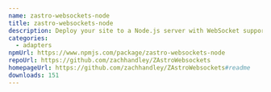 ```yaml
---
name: zastro-websockets-node
title: zastro-websockets-node
description: Deploy your site to a Node.js server with WebSocket support
categories:
  - adapters
npmUrl: https://www.npmjs.com/package/zastro-websockets-node
repoUrl: https://github.com/zachhandley/ZAstroWebsockets
homepageUrl: https://github.com/zachhandley/ZAstroWebsockets#readme
downloads: 151
---
```


